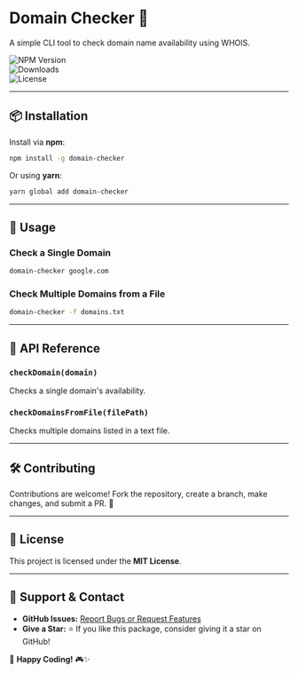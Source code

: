 # Domain Checker 🚀  

A simple CLI tool to check domain name availability using WHOIS.  

![NPM Version](https://img.shields.io/npm/v/domain-checker?color=blue&style=flat-square)  
![Downloads](https://img.shields.io/npm/dt/domain-checker?color=green&style=flat-square)  
![License](https://img.shields.io/npm/l/domain-checker?style=flat-square)  

---

## 📦 Installation  

Install via **npm**:  
```sh
npm install -g domain-checker
```

Or using **yarn**:  
```sh
yarn global add domain-checker
```

---

## 🚀 Usage  

### Check a Single Domain  
```sh
domain-checker google.com
```

### Check Multiple Domains from a File  
```sh
domain-checker -f domains.txt
```

---

## 📜 API Reference  

### `checkDomain(domain)`  
Checks a single domain's availability.  

### `checkDomainsFromFile(filePath)`  
Checks multiple domains listed in a text file.  

---

## 🛠️ Contributing  

Contributions are welcome! Fork the repository, create a branch, make changes, and submit a PR. 🚀  

---

## 📜 License  

This project is licensed under the **MIT License**.  

---

## 🌟 Support & Contact  

- **GitHub Issues:** [Report Bugs or Request Features](https://github.com/utkuberkaykoc/domain-checker/issues)  
- **Give a Star:** ⭐ If you like this package, consider giving it a star on GitHub!  

🚀 **Happy Coding!** 🎮✨  
```
